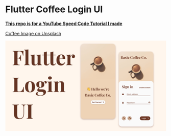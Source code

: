 # Flutter Coffee Login UI

**[This repo is for a YouTube Speed Code Tutorial I made](https://youtu.be/aL4woh6h98s)**

[Coffee Image on Unsplash](https://unsplash.com/photos/XtUd5SiX464)

![Main Image](https://github.com/jaydanurwin/flutter_coffee_login_ui/blob/master/main.png?raw=true)
